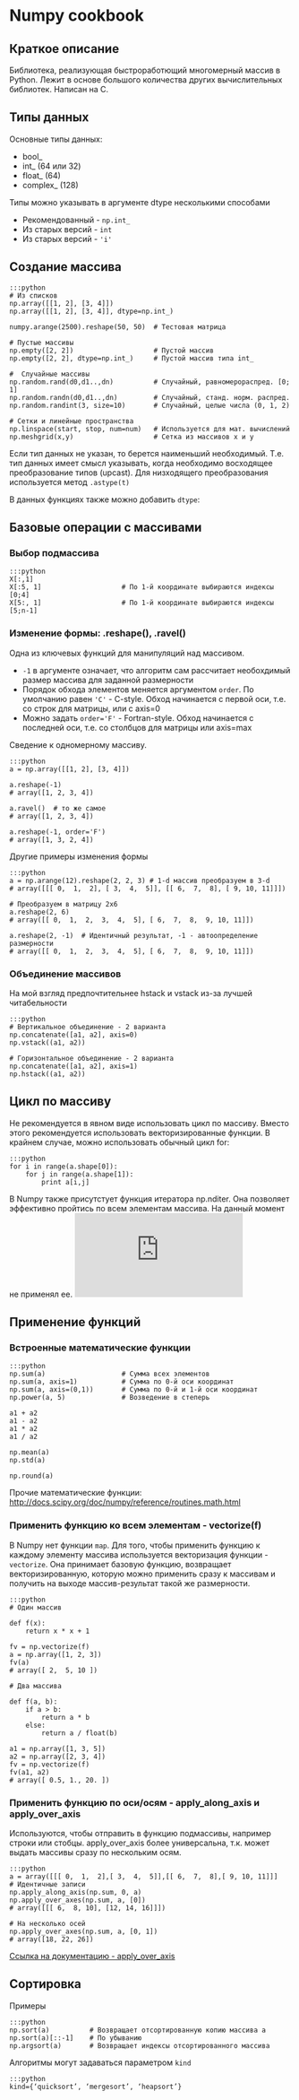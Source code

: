# Numpy cookbook

## Краткое описание

Библиотека, реализующая быстроработющий многомерный массив в Python. Лежит в основе большого количества других вычислительных библиотек. Написан на C.

## Типы данных

Основные типы данных:

* bool_
* int_ (64 или 32)
* float_ (64)
* complex_ (128)

Типы можно указывать в аргументе dtype несколькими способами

* Рекомендованный - `np.int_`
* Из старых версий - `int`
* Из старых версий - `'i'`

## Создание массива

    :::python
    # Из списков
    np.array([[1, 2], [3, 4]])
    np.array([[1, 2], [3, 4]], dtype=np.int_)

    numpy.arange(2500).reshape(50, 50)  # Тестовая матрица
    
    # Пустые массивы
    np.empty([2, 2])                    # Пустой массив
    np.empty([2, 2], dtype=np.int_)     # Пустой массив типа int_
    
    #  Случайные массивы
    np.random.rand(d0,d1..,dn)          # Случайный, равномерораспред. [0; 1]
    np.random.randn(d0,d1..,dn)         # Случайный, станд. норм. распред.
    np.random.randint(3, size=10)       # Случайный, целые числа (0, 1, 2)
    
    # Сетки и линейные пространства
    np.linspace(start, stop, num=num)   # Используется для мат. вычислений
    np.meshgrid(x,y)                    # Сетка из массивов x и y


Если тип данных не указан, то берется наименьший необходимый. Т.е. тип данных имеет смысл указывать, когда необходимо восходящее преобразование типов (upcast). Для низходящего преобразования используется метод `.astype(t)`

В данных функциях также можно добавить `dtype`:

## Базовые операции с массивами

### Выбор подмассива

    :::python
    X[:,1]
    X[:5, 1]                    # По 1-й координате выбираются индексы [0;4]
    X[5:, 1]                    # По 1-й координате выбираются индексы [5;n-1]

### Изменение формы: .reshape(), .ravel()

Одна из ключевых функций для манипуляций над массивом.

* `-1` в аргументе означает, что алгоритм сам рассчитает необохдимый размер массива для заданной размерности
* Порядок обхода элементов меняется аргументом `order`. По умолчанию равен `'C'` - C-style. Обход начинается с первой оси, т.е. со строк для матрицы, или с axis=0
* Можно задать `order='F'` - Fortran-style. Обход начинается с последней оси, т.е. со столбцов для матрицы или axis=max

Сведение к одномерному массиву. 

    :::python 
    a = np.array([[1, 2], [3, 4]])
    
    a.reshape(-1)
    # array([1, 2, 3, 4])
    
    a.ravel()  # то же самое
    # array([1, 2, 3, 4])
    
    a.reshape(-1, order='F')
    # array([1, 3, 2, 4])

Другие примеры изменения формы

    :::python
    a = np.arange(12).reshape(2, 2, 3) # 1-d массив преобразуем в 3-d
    # array([[[ 0,  1,  2], [ 3,  4,  5]], [[ 6,  7,  8], [ 9, 10, 11]]])
    
    # Преобразуем в матрицу 2х6
    a.reshape(2, 6)
    # array([[ 0,  1,  2,  3,  4,  5], [ 6,  7,  8,  9, 10, 11]])
    
    a.reshape(2, -1)  # Идентичный результат, -1 - автоопределение размерности 
    # array([[ 0,  1,  2,  3,  4,  5], [ 6,  7,  8,  9, 10, 11]])

### Объединение массивов

На мой взгляд предпочтительнее hstack и vstack из-за лучшей читабельности

    :::python
    # Вертикальное объединение - 2 варианта
    np.concatenate([a1, a2], axis=0) 
    np.vstack((a1, a2))
    
    # Горизонтальное объединение - 2 варианта
    np.concatenate([a1, a2], axis=1) 
    np.hstack((a1, a2))

## Цикл по массиву

Не рекомендуется в явном виде использовать цикл по массиву. Вместо этого рекомендуется использовать векторизированные функции. В крайнем случае, можно использовать обычный цикл for:

    :::python
    for i in range(a.shape[0]):
        for j in range(a.shape[1]):
            print a[i,j]

В Numpy также присутстует функция итератора np.nditer. Она позволяет эффективно пройтись по всем элементам массива. На данный момент не применял ее. ![Документация](http://docs.scipy.org/doc/numpy/reference/arrays.nditer.html)

## Применение функций

### Встроенные математические функции

    :::python
    np.sum(a)                   # Сумма всех элементов
    np.sum(a, axis=1)           # Сумма по 0-й оси координат
    np.sum(a, axis=(0,1))       # Сумма по 0-й и 1-й оси координат
    np.power(a, 5)              # Возведение в степерь
    
    a1 + a2
    a1 - a2
    a1 * a2
    a1 / a2
    
    np.mean(a)                 
    np.std(a)
    
    np.round(a)

Прочие математические функции:
http://docs.scipy.org/doc/numpy/reference/routines.math.html

###  Применить функцию ко всем элементам - vectorize(f)

В Numpy нет функции `map`. Для того, чтобы применить функцию к каждому элементу массива используется векторизация функции - `vectorize`. Она принимает базовую функцию, возвращает векторизированную, которую можно применить сразу к массивам и получить на выходе массив-результат такой же размерности.

    :::python
    # Один массив
    
    def f(x):
        return x * x + 1
    
    fv = np.vectorize(f)
    a = np.array([1, 2, 3])
    fv(a)
    # array([ 2,  5, 10 ])
    
    # Два массива
    
    def f(a, b):
        if a > b:
            return a * b
        else:
            return a / float(b)
    
    a1 = np.array([1, 3, 5])
    a2 = np.array([2, 3, 4])
    fv = np.vectorize(f)
    fv(a1, a2)
    # array([ 0.5, 1., 20. ])

### Применить функцию по оси/осям - apply_along_axis и apply_over_axis

Используются, чтобы отправить в функцию подмассивы, например строки или стобцы. apply_over_axis более универсальна, т.к. может выдать массивы сразу по нескольким осям.

    :::python
    a = array([[[ 0,  1,  2],[ 3,  4,  5]],[[ 6,  7,  8],[ 9, 10, 11]]]
    # Идентичные записи
    np.apply_along_axis(np.sum, 0, a)
    np.apply_over_axes(np.sum, a, [0])
    # array([[[ 6,  8, 10], [12, 14, 16]]])
    
    # На несколько осей
    np.apply_over_axes(np.sum, a, [0, 1])
    # array([18, 22, 26])

[Ссылка на документацию - apply_over_axis](http://docs.scipy.org/doc/numpy-1.10.1/reference/generated/numpy.apply_over_axes.html)

## Сортировка

Примеры 

    :::python
    np.sort(a)          # Возвращает отсортированную копию массива a
    np.sort(a)[::-1]    # По убыванию
    np.argsort(a)       # Возвращает индексы отсортированного массива



Алгоритмы могут задаваться параметром `kind`

    :::python
    kind={‘quicksort’, ‘mergesort’, ‘heapsort’}


